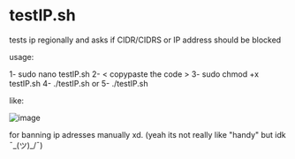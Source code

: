 # testIP.sh
tests ip regionally and asks if CIDR/CIDRS or IP address should be blocked

usage:

1- sudo nano testIP.sh
2- < copypaste the code >
3- sudo chmod +x testIP.sh
4- ./testIP.sh
or
5- ./testIP.sh <IP>

like:

![image](https://github.com/ZewZack/testIP.sh/assets/54986847/a6a764b6-8390-47e2-992e-e508c8a5fa96)

for banning ip adresses manually xd.
(yeah its not really like "handy" but idk ¯\_(ツ)_/¯)
